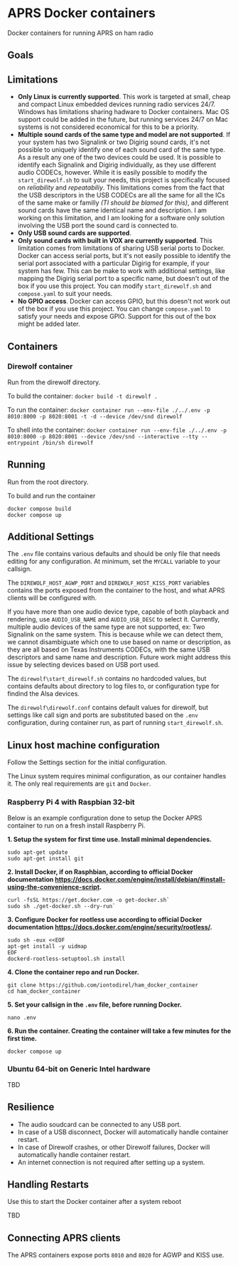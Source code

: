 # APRS Docker containers

Docker containers for running APRS on ham radio

## Goals

## Limitations

- **Only Linux is currently supported**. This work is targeted at small, cheap and compact Linux embedded devices running radio services 24/7. Windows has limitations sharing hadware to Docker containers. Mac OS support could be added in the future, but running services 24/7 on Mac systems is not considered economical for this to be a priority.
- **Multiple sound cards of the same type and model are not supported**. If your system has two Signalink or two Digirig sound cards, it's not possible to uniquely identify one of each sound card of the same type. As a result any one of the two devices could be used. It is possible to identify each Signalink and Digirig individually, as they use different audio CODECs, however. While it is easily possible to modify the `start_direwolf.sh` to suit your needs, this project is specifically focused on *reliability* and *repeatabiliy*. This limitations comes from the fact that the USB descriptors in the USB CODECs are all the same for all the ICs of the same make or familly *(TI should be blamed for this)*, and different sound cards have the same identical name and description. I am working on this limitation, and I am looking for a software only solution involving the USB port the sound card is connected to. 
- **Only USB sound cards are supported**.
- **Only sound cards with built in VOX are currently supported**. This limitation comes from limitations of sharing USB serial ports to Docker. Docker can access serial ports, but it's not easily possible to identify the serial port associated with a particular Digirig for example, if your system has few. This can be make to work with additional settings, like mapping the Digirig serial port to a specific name, but doesn't out of the box if you use this project. You can modify `start_direwolf.sh` and `compose.yaml` to suit your needs.
- **No GPIO access**. Docker can access GPIO, but this doesn't not work out of the box if you use this project. You can change `compose.yaml` to satisfy your needs and expose GPIO. Support for this out of the box might be added later.

## Containers

### Direwolf container

Run from the direwolf directory.

To build the container: `docker build -t direwolf .`

To run the container: `docker container run --env-file ./../.env -p 8010:8000 -p 8020:8001 -t -d --device /dev/snd direwolf`

To shell into the container: `docker container run --env-file ./../.env -p 8010:8000 -p 8020:8001 --device /dev/snd --interactive --tty --entrypoint /bin/sh direwolf`

## Running

Run from the root directory.

To build and run the container

~~~~
docker compose build
docker compose up
~~~~

## Additional Settings

The `.env` file contains various defaults and should be only file that needs editing for any configuration. At minimum, set the `MYCALL` variable to your callsign.

The `DIREWOLF_HOST_AGWP_PORT` and `DIREWOLF_HOST_KISS_PORT` variables contains the ports exposed from the container to the host, and what APRS clients will be configured with.

If you have more than one audio device type, capable of both playback and rendering, use `AUDIO_USB_NAME` and `AUDIO_USB_DESC` to select it. Currently, multiple audio devices of the same type are not supported, ex: Two Signalink on the same system. This is because while we can detect them, we cannot disambiguate which one to use based on name or description, as they are all based on Texas Instruments CODECs, with the same USB descriptors and same name and description. Future work might address this issue by selecting devices based on USB port used.

The `direwolf\start_direwolf.sh` contains no hardcoded values, but contains defaults about directory to log files to, or configuration type for findind the Alsa devices.

The `direwolf\direwolf.conf` contains default values for direwolf, but settings like call sign and ports are substituted based on the `.env` configuration, during container run, as part of running `start_direwolf.sh`.

## Linux host machine configuration

Follow the Settings section for the initial configuration. 

The Linux system requires minimal configuration, as our container handles it. The only real requirements are `git` and `Docker`.

### Raspberry Pi 4 with Raspbian 32-bit

Below is an example configuration done to setup the Docker APRS container to run on a fresh install Raspberry Pi.

**1. Setup the system for first time use. Install minimal dependencies.**

~~~~
sudo apt-get update
sudo apt-get install git
~~~~

**2. Install Docker, if on Rasphbian, according to official Docker documentation https://docs.docker.com/engine/install/debian/#install-using-the-convenience-script.**

~~~~
curl -fsSL https://get.docker.com -o get-docker.sh`
sudo sh ./get-docker.sh --dry-run`
~~~~

**3. Configure Docker for rootless use according to official Docker documentation https://docs.docker.com/engine/security/rootless/.**

~~~~
sudo sh -eux <<EOF
apt-get install -y uidmap
EOF
dockerd-rootless-setuptool.sh install
~~~~
    
**4. Clone the container repo and run Docker.**

~~~~
git clone https://github.com/iontodirel/ham_docker_container
cd ham_docker_container
~~~~

**5. Set your callsign in the `.env` file, before running Docker.**

~~~~
nano .env
~~~~

**6. Run the container. Creating the container will take a few minutes for the first time.**

~~~~
docker compose up
~~~~

### Ubuntu 64-bit on Generic Intel hardware

TBD

## Resilience

- The audio soudcard can be connected to any USB port.
- In case of a USB disconnect, Docker will automatically handle container restart.
- In case of Direwolf crashes, or other Direwolf failures, Docker will automatically handle container restart.
- An internet connection is not required after setting up a system.

## Handling Restarts

Use this to start the Docker container after a system reboot

TBD

## Connecting APRS clients

The APRS containers expose ports `8010` and `8020` for AGWP and KISS use.
